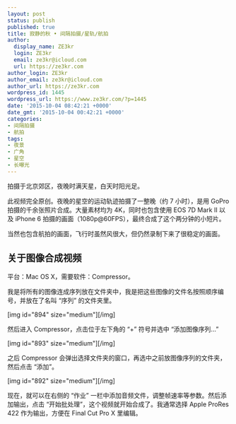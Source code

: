 ```yaml
---
layout: post
status: publish
published: true
title: 寂静的秋 • 间隔拍摄/星轨/航拍
author:
  display_name: ZE3kr
  login: ZE3kr
  email: ze3kr@icloud.com
  url: https://ze3kr.com
author_login: ZE3kr
author_email: ze3kr@icloud.com
author_url: https://ze3kr.com
wordpress_id: 1445
wordpress_url: https://www.ze3kr.com/?p=1445
date: '2015-10-04 08:42:21 +0000'
date_gmt: '2015-10-04 00:42:21 +0000'
categories:
- 间隔拍摄
- 航拍
tags:
- 夜景
- 广角
- 星空
- 长曝光
---
```

<p>拍摄于北京郊区，夜晚时满天星，白天时阳光足。</p>
<p>此视频完全原创。夜晚的星空的运动轨迹拍摄了一整晚（约 7 小时），是用 GoPro 拍摄的千余张照片合成。大量素材均为 4K，同时也包含使用 EOS 7D Mark II 以及 iPhone 6 拍摄的画面（1080p@60FPS），最终合成了这个两分钟的小短片。</p>
<p>当然也包含航拍的画面，飞行时虽然风很大，但仍然录制下来了很稳定的画面。</p>
<h2>关于图像合成视频</h2>
<p>平台：Mac OS X，需要软<!--more-->件：Compressor。</p>
<p>我是将所有的图像连成序列放在文件夹中，我是把这些图像的文件名按照顺序编号，并放在了名叫 “序列” 的文件夹里。</p>
<p>[img id="894" size="medium"][/img]</p>
<p>然后进入 Compressor，点击位于左下角的 “+” 符号并选中 “添加图像序列…”</p>
<p>[img id="893" size="medium"][/img]</p>
<p>之后 Compressor 会弹出选择文件夹的窗口，再选中之前放图像序列的文件夹，然后点击 “添加”。</p>
<p>[img id="892" size="medium"][/img]</p>
<p>现在，就可以在右侧的 “作业” 一栏中添加音频文件，调整帧速率等参数。然后添加输出，点击 “开始批处理”，这个视频就开始合成了。我通常选择 Apple ProRes 422 作为输出，方便在 Final Cut Pro X 里编辑。</p>

